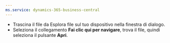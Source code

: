 ```yaml
---
ms.service: dynamics-365-business-central
---
```

- Trascina il file da Esplora file sul tuo dispositivo nella finestra di dialogo.
- Seleziona il collegamento **Fai clic qui per navigare**, trova il file, quindi seleziona il pulsante **Apri**.